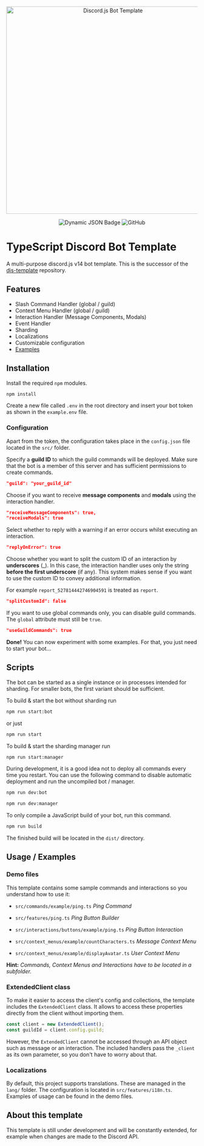 <div align="center">
  <br />
  <p>
    <img src="https://i.imgur.com/LAV5caA.png" width="546" alt="Discord.js Bot Template" />
  </p>

![Dynamic JSON Badge](https://img.shields.io/badge/dynamic/json?url=https%3A%2F%2Fgithub.com%2Fppauel%2Ftypescript-discord-bot%2Fraw%2Fmain%2Fpackage.json&query=%24.dependencies%5B%22discord.js%22%5D&logo=discord&logoColor=ffffff&label=discord.js)
![GitHub](https://img.shields.io/github/license/ppauel/typescript-discord-bot)
  
</div>

# TypeScript Discord Bot Template

A multi-purpose discord.js v14 bot template.
This is the successor of the [djs-template](https://github.com/ppauel/djs-template) repository.


## Features

- Slash Command Handler (global / guild)
- Context Menu Handler (global / guild)
- Interaction Handler (Message Components, Modals)
- Event Handler
- Sharding
- Localizations
- Customizable configuration
- [Examples](#demo-files)
## Installation

Install the required `npm` modules.

```bash
npm install
```

Create a new file called `.env` in the root directory and insert your bot token as shown in the `example.env` file.

### Configuration
Apart from the token, the configuration takes place in the `config.json` file located in the `src/` folder.

Specify a **guild ID** to which the guild commands will be deployed. Make sure that the bot is a member of this server and has sufficient permissions to create commands.
```json
"guild": "your_guild_id"
```

Choose if you want to receive **message components** and **modals** using the interaction handler.
```json
"receiveMessageComponents": true,
"receiveModals": true
```

Select whether to reply with a warning if an error occurs whilst executing an interaction.

```json
"replyOnError": true
```

Choose whether you want to split the custom ID of an interaction by **underscores** (_). In this case, the interaction handler uses only the string **before the first underscore** (if any).
This system makes sense if you want to use the custom ID to convey additional information.

For example `report_527814442746904591` is treated as `report`.
```json
"splitCustomId": false
```

If you want to use global commands only, you can disable guild commands. The `global` attribute must still be `true`.
```json
"useGuildCommands": true
```

**Done!** You can now experiment with some examples. For that, you just need to start your bot...
## Scripts

The bot can be started as a single instance or in processes intended for sharding. For smaller bots, the first variant should be sufficient.

To build & start the bot without sharding run

```bash
npm run start:bot
```
or just
```bash
npm run start
```

To build & start the sharding manager run

```bash
npm run start:manager
```

During development, it is a good idea not to deploy all commands every time you restart. You can use the following command to disable automatic deployment and run the uncompiled bot / manager.
```bash
npm run dev:bot
```
```bash
npm run dev:manager
```

To only compile a JavaScript build of your bot, run this command.
```bash
npm run build
```

The finished build will be located in the `dist/` directory.

## Usage / Examples
### Demo files
This template contains some sample commands and interactions so you understand how to use it:

- `src/commands/example/ping.ts` *Ping Command*
- `src/features/ping.ts` *Ping Button Builder*
- `src/interactions/buttons/example/ping.ts` *Ping Button Interaction*

- `src/context_menus/example/countCharacters.ts` *Message Context Menu*

- `src/context_menus/example/displayAvatar.ts` *User Context Menu*

**Hint:** *Commands, Context Menus and Interactions have to be located in a subfolder.*

### ExtendedClient class
To make it easier to access the client's config and collections, the template includes the `ExtendedClient` class. It allows to access these properties directly from the client without importing them.
```javascript
const client = new ExtendedClient();
const guildId = client.config.guild;
```
However, the `ExtendedClient` cannot be accessed through an API object such as message or an interaction. The included handlers pass the `_client` as its own parameter, so you don't have to worry about that.

### Localizations
By default, this project supports translations. These are managed in the `lang/` folder. The configuration is located in `src/features/i18n.ts`. Examples of usage can be found in the demo files.

## About this template
This template is still under development and will be constantly extended, for example when changes are made to the Discord API.
